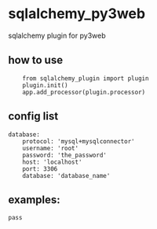 # sqlalchemy_py3web
sqlalchemy plugin for py3web

## how to use
```
    from sqlalchemy_plugin import plugin
    plugin.init()
    app.add_processor(plugin.processor)
```

## config list
```
database:
    protocol: 'mysql+mysqlconnector'
    username: 'root'
    password: 'the_password'
    host: 'localhost'
    port: 3306
    database: 'database_name'
```

## examples:
`pass`